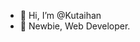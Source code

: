 - 👋 Hi, I’m @Kutaihan
- 🌱 Newbie, Web Developer.
<!---
Kutaihan/Kutaihan is a ✨ special ✨ repository because its `README.md` (this file) appears on your GitHub profile.
You can click the Preview link to take a look at your changes.
--->
